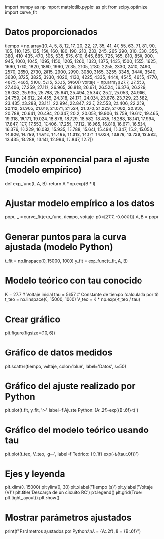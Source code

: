 import numpy as np
import matplotlib.pyplot as plt
from scipy.optimize import curve_fit

# Datos proporcionados
tiempo = np.array([0, 4, 5, 8, 12, 17, 20, 22, 27, 35, 41, 47, 55, 63, 71, 81, 90, 105, 110, 125, 135, 150, 160, 180, 190, 210, 230, 245, 265, 290, 310, 330, 355, 380, 410, 435, 470, 505, 535, 575, 610, 645, 685, 725, 765, 810, 850, 900, 945, 1000, 1045, 1095, 1150, 1205, 1260, 1320, 1375, 1435, 1500, 1555, 1625, 1690, 1760, 1820, 1890, 1960, 2035, 2105, 2180, 2255, 2330, 2410, 2490, 2570, 2650, 2730, 2815, 2900, 2990, 3080, 3165, 3255, 3345, 3440, 3540, 3630, 3725, 3825, 3930, 4020, 4130, 4225, 4335, 4440, 4545, 4655, 4770, 4875, 4985, 5100, 5215, 5335, 5460])
voltaje = np.array([27.7, 27.553, 27.406, 27.259, 27.112, 26.965, 26.818, 26.671, 26.524, 26.376, 26.229, 26.082, 25.935, 25.788, 25.641, 25.494, 25.347, 25.2, 25.053, 24.906, 24.759, 24.612, 24.465, 24.318, 24.171, 24.024, 23.876, 23.729, 23.582, 23.435, 23.288, 23.141, 22.994, 22.847, 22.7, 22.553, 22.406, 22.259, 22.112, 21.965, 21.818, 21.671, 21.524, 21.376, 21.229, 21.082, 20.935, 20.788, 20.641, 20.494, 20.347, 20.2, 20.053, 19.906, 19.759, 19.612, 19.465, 19.318, 19.171, 19.024, 18.876, 18.729, 18.582, 18.435, 18.288, 18.141, 17.994, 17.847, 17.7, 17.553, 17.406, 17.259, 17.112, 16.965, 16.818, 16.671, 16.524, 16.376, 16.229, 16.082, 15.935, 15.788, 15.641, 15.494, 15.347, 15.2, 15.053, 14.906, 14.759, 14.612, 14.465, 14.318, 14.171, 14.024, 13.876, 13.729, 13.582, 13.435, 13.288, 13.141, 12.994, 12.847, 12.7])

# Función exponencial para el ajuste (modelo empírico)
def exp_func(t, A, B):
    return A * np.exp(B * t)

# Ajustar modelo empírico a los datos
popt, _ = curve_fit(exp_func, tiempo, voltaje, p0=[27.7, -0.0001])
A, B = popt

# Generar puntos para la curva ajustada (modelo Python)
t_fit = np.linspace(0, 15000, 1000)
y_fit = exp_func(t_fit, A, B)

# Modelo teórico con tau conocido
K = 27.7       # Voltaje inicial
tau = 5657     # Constante de tiempo (calculada por ti)
t_teo = np.linspace(0, 15000, 1000)
V_teo = K * np.exp(-t_teo / tau)

# Crear gráfico
plt.figure(figsize=(10, 6))

# Gráfico de datos medidos
plt.scatter(tiempo, voltaje, color='blue', label='Datos', s=50)

# Gráfico del ajuste realizado por Python
plt.plot(t_fit, y_fit, 'r-', label=f'Ajuste Python: {A:.2f}·exp({B:.6f}·t)')

# Gráfico del modelo teórico usando tau
plt.plot(t_teo, V_teo, 'g--', label=f'Teórico: {K:.1f}·exp(-t/{tau:.0f})')

# Ejes y leyenda
plt.xlim(0, 15000)
plt.ylim(0, 30)
plt.xlabel('Tiempo (s)')
plt.ylabel('Voltaje (V)')
plt.title('Descarga de un circuito RC')
plt.legend()
plt.grid(True)
plt.tight_layout()
plt.show()

# Mostrar parámetros ajustados
print(f"Parámetros ajustados por Python:\nA = {A:.2f}, B = {B:.6f}")
